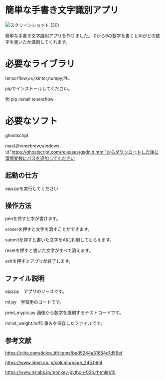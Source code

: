# 簡単な手書き文字識別アプリ

![スクリーンショット (30)](https://user-images.githubusercontent.com/104160005/226058503-6375408f-abe2-421f-b554-70e50192bca3.png)

簡単な手書き文字識別アプリを作りました。
0から9の数字を書くとAIがどの数字を書いたか識別してくれます。

# 必要なライブラリ

tensorflow,os,tkinter,numpy,PIL

pipでインストールしてください。

例 pip install tensorflow

# 必要なソフト

ghostscript

macはhomebrew,windowsは"https://ghostscript.com/releases/gsdnld.html"からダウンロードした後に環境変数にパスを追加してください

## 起動の仕方

app.pyを実行してください

## 操作方法

penを押すと字が書けます。

eraserを押すと文字を消すことができます。

submitを押すと書いた文字をAIに判別してもらえます。

resetを押すと書いた文字がすべて消えます。

exitを押すとアプリが終了します。

## ファイル説明

app.py　アプリのソースです。

ml.py　学習用のコードです。

pred_mypic.py 画像から数字を識別するテストコードです。

mnist_weight.hdf5 重みを保存したファイルです。

## 参考文献
https://qiita.com/dolce_itf/items/be85244a31654d1d56ef

https://www.idnet.co.jp/column/page_245.html

https://www.nslabs.jp/monkey-python-02b.rhtml#s10

